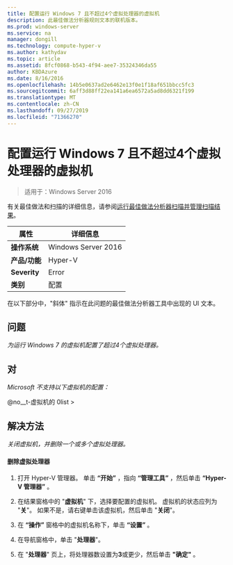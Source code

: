 ```yaml
---
title: 配置运行 Windows 7 且不超过4个虚拟处理器的虚拟机
description: 此最佳做法分析器规则文本的联机版本。
ms.prod: windows-server
ms.service: na
manager: dongill
ms.technology: compute-hyper-v
ms.author: kathydav
ms.topic: article
ms.assetid: 8fcf0868-b543-4f94-aee7-35324346da55
author: KBDAzure
ms.date: 8/16/2016
ms.openlocfilehash: 14b5e0637ad2e6462e13f0e1f18af651bbcc5fc3
ms.sourcegitcommit: 6aff3d88ff22ea141a6ea6572a5ad8dd6321f199
ms.translationtype: MT
ms.contentlocale: zh-CN
ms.lasthandoff: 09/27/2019
ms.locfileid: "71366270"
---
```

# <a name="configure-virtual-machines-running-windows-7-with-no-more-than-4-virtual-processors"></a>配置运行 Windows 7 且不超过4个虚拟处理器的虚拟机

>适用于：Windows Server 2016

有关最佳做法和扫描的详细信息，请参阅[运行最佳做法分析器扫描并管理扫描结果](https://go.microsoft.com/fwlink/p/?LinkID=223177)。  
  
|属性|详细信息|  
|-|-|  
|**操作系统**|Windows Server 2016|  
|**产品/功能**|Hyper-V|  
|**Severity**|Error|  
|**类别**|配置|  
  
在以下部分中，"斜体" 指示在此问题的最佳做法分析器工具中出现的 UI 文本。  
  
## <a name="issue"></a>**问题**  
*为运行 Windows 7 的虚拟机配置了超过4个虚拟处理器。*  
  
## <a name="impact"></a>**对**  
*Microsoft 不支持以下虚拟机的配置：*  
  
@no__t-虚拟机的 0list >  
  
## <a name="resolution"></a>**解决方法**  
*关闭虚拟机，并删除一个或多个虚拟处理器。*  
  
#### <a name="to-remove-virtual-processors"></a>删除虚拟处理器  
  
1.  打开 Hyper-V 管理器。 单击 **“开始”** ，指向 **“管理工具”** ，然后单击 **“Hyper-V 管理器”** 。  
  
2.  在结果窗格中的 "**虚拟机**" 下，选择要配置的虚拟机。 虚拟机的状态应列为 "**关**"。 如果不是，请右键单击该虚拟机，然后单击 "**关闭**"。  
  
3.  在 **“操作”** 窗格中的虚拟机名称下，单击 **“设置”** 。  
  
4.  在导航窗格中，单击 "**处理器**"。  
  
5.  在 "**处理器**" 页上，将处理器数设置为**3**或更少，然后单击 **"确定"** 。  
  


